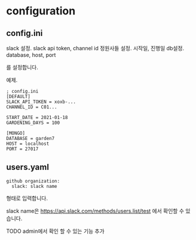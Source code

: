 # configuration

## config.ini
slack 설정. slack api token, channel id
정원사들 설정. 시작일, 진행일
db설정. database, host, port

를 설정합니다.

예제.
```
; config.ini
[DEFAULT]
SLACK_API_TOKEN = xoxb-...
CHANNEL_ID = C01...

START_DATE = 2021-01-18
GARDENING_DAYS = 100

[MONGO]
DATABASE = garden7
HOST = localhost
PORT = 27017
```

## users.yaml

```
github organization:
  slack: slack name
```
형태로 입력합니다.

slack name은 https://api.slack.com/methods/users.list/test 에서 확인할 수 있습니다.

TODO admin에서 확인 할 수 있는 기능 추가
